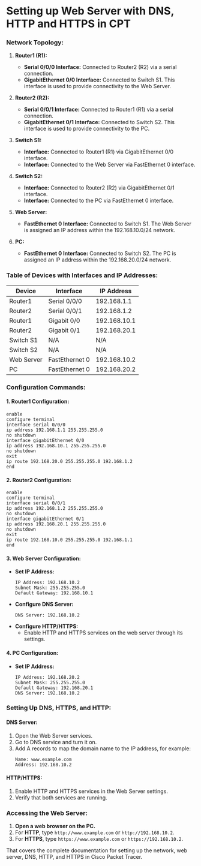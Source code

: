 # Setting up Web Server with DNS, HTTP and HTTPS in CPT
### Network Topology:

1. **Router1 (R1):**
    - **Serial 0/0/0 Interface:** Connected to Router2 (R2) via a serial connection.
    - **GigabitEthernet 0/0 Interface:** Connected to Switch S1. This interface is used to provide connectivity to the Web Server.

2. **Router2 (R2):**
    - **Serial 0/0/1 Interface:** Connected to Router1 (R1) via a serial connection.
    - **GigabitEthernet 0/1 Interface:** Connected to Switch S2. This interface is used to provide connectivity to the PC.

3. **Switch S1:**
    - **Interface:** Connected to Router1 (R1) via GigabitEthernet 0/0 interface.
    - **Interface:** Connected to the Web Server via FastEthernet 0 interface.

4. **Switch S2:**
    - **Interface:** Connected to Router2 (R2) via GigabitEthernet 0/1 interface.
    - **Interface:** Connected to the PC via FastEthernet 0 interface.

5. **Web Server:**
    - **FastEthernet 0 Interface:** Connected to Switch S1. The Web Server is assigned an IP address within the 192.168.10.0/24 network.

6. **PC:**
    - **FastEthernet 0 Interface:** Connected to Switch S2. The PC is assigned an IP address within the 192.168.20.0/24 network.


### Table of Devices with Interfaces and IP Addresses:
| Device      | Interface        | IP Address    |
|-------------|------------------|---------------|
| Router1     | Serial 0/0/0     | 192.168.1.1   |
| Router2     | Serial 0/0/1     | 192.168.1.2   |
| Router1     | Gigabit 0/0      | 192.168.10.1  |
| Router2     | Gigabit 0/1      | 192.168.20.1  |
| Switch S1   | N/A              | N/A           |
| Switch S2   | N/A              | N/A           |
| Web Server  | FastEthernet 0   | 192.168.10.2  |
| PC          | FastEthernet 0   | 192.168.20.2  |

### Configuration Commands:
#### 1. **Router1 Configuration:**
```plaintext
enable
configure terminal
interface serial 0/0/0
ip address 192.168.1.1 255.255.255.0
no shutdown
interface gigabitEthernet 0/0
ip address 192.168.10.1 255.255.255.0
no shutdown
exit
ip route 192.168.20.0 255.255.255.0 192.168.1.2
end
```

#### 2. **Router2 Configuration:**
```plaintext
enable
configure terminal
interface serial 0/0/1
ip address 192.168.1.2 255.255.255.0
no shutdown
interface gigabitEthernet 0/1
ip address 192.168.20.1 255.255.255.0
no shutdown
exit
ip route 192.168.10.0 255.255.255.0 192.168.1.1
end
```

#### 3. **Web Server Configuration:**
- **Set IP Address:**
    ```plaintext
    IP Address: 192.168.10.2
    Subnet Mask: 255.255.255.0
    Default Gateway: 192.168.10.1
    ```
- **Configure DNS Server:**
    ```plaintext
    DNS Server: 192.168.10.2
    ```
- **Configure HTTP/HTTPS:**
    - Enable HTTP and HTTPS services on the web server through its settings.

#### 4. **PC Configuration:**
- **Set IP Address:**
    ```plaintext
    IP Address: 192.168.20.2
    Subnet Mask: 255.255.255.0
    Default Gateway: 192.168.20.1
    DNS Server: 192.168.10.2
    ```

### Setting Up DNS, HTTPS, and HTTP:

#### **DNS Server:**
1. Open the Web Server services.
2. Go to DNS service and turn it on.
3. Add A records to map the domain name to the IP address, for example:
    ```plaintext
    Name: www.example.com
    Address: 192.168.10.2
    ```

#### **HTTP/HTTPS:**
1. Enable HTTP and HTTPS services in the Web Server settings.
2. Verify that both services are running.

### Accessing the Web Server:

1. **Open a web browser on the PC.**
2. For **HTTP**, type `http://www.example.com` or `http://192.168.10.2`.
3. For **HTTPS**, type `https://www.example.com` or `https://192.168.10.2`.

That covers the complete documentation for setting up the network, web server, DNS, HTTP, and HTTPS in Cisco Packet Tracer.
